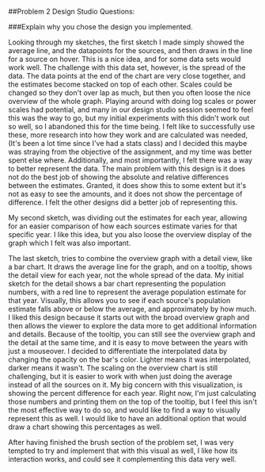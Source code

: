 ##Problem 2 Design Studio Questions:

###Explain why you chose the design you implemented.

Looking through my sketches, the first sketch I made simply showed the average line, and
the datapoints for the sources, and then draws in the line for a source on hover. This is
a nice idea, and for some data sets would work well. The challenge with this data set, however,
is the spread of the data. The data points at the end of the chart are very close together,
and the estimates become stacked on top of each other. Scales could be changed
so they don't over lap as much, but then you often loose the nice overview of the whole
graph. Playing around with doing log scales or power scales had potential, and many in
our design studio session seemed to feel this was the way to go, but my initial experiments
with this didn't work out so well, so I abandoned this for the time being. I felt like to 
successfully use these, more research into how they work and are calculated was needed,
(It's been a lot time since I've had a stats class) and I decided this maybe was straying
from the objective of the assignment, and my time was better spent else where. Additionally,
and most importantly, I felt there was a way to better represent the data. The main problem
 with this design is it does not do the best job of showing the absolute and relative differences 
 between the estimates. Granted, it does show this to some extent but it's not as easy to see 
 the amounts, and it does not show the percentage of difference. I felt the other designs did
a better job of representing this.

My second sketch, was dividing out the estimates for each year, allowing for an easier
comparison of how each sources estimate varies for that specific year. I like this idea,
but you also loose the overview display of the graph which I felt was also important.

The last sketch, tries to combine the overview graph with a detail view, like a bar chart.
It draws the average line for the graph, and on a tooltip, shows the detail view for each year, 
not the whole spread of the data. My initial sketch for the detail shows a bar chart 
representing the population numbers, with a red line to represent the average population
estimate for that year. Visually, this allows you to see if each source's population
estimate falls above or below the average, and approximately by how much. I liked this 
design because it starts out with the broad overview graph and then allows the viewer to
explore the data more to get additional information and details. Because of the tooltip,
you can still see the overview graph and the detail at the same time, and it is easy to 
move between the years with just a mouseover. I decided to differentiate the interpolated data
by changing the opacity on the bar's color. Lighter means it was interpolated, darker means
it wasn't. The scaling on the overview chart is still challenging, but it is easier to 
work with when just doing the average instead of all the sources on it. My big concern with
this visualization, is showing the percent difference for each year. Right now, I'm just
calculating those numbers and printing them on the top of the tooltip, but I feel this isn't
the most effective way to do so, and would like to find a way to visually represent this as well.
I would like to have an additional option that would draw a chart showing this percentages as well.

After having finished the brush section of the problem set, I was very tempted to try
and implement that with this visual as well, I like how its interaction works, and could
see it complementing this data very well. 